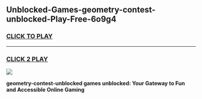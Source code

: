 
## Unblocked-Games-geometry-contest-unblocked-Play-Free-6o9g4
<h3>
<a href="https://premium76.site?title=geometry-contest-unblocked&ref=18A1">CLICK TO PLAY</a></h3>
<hr>

<h3>
<a href="https://premium76.site?title=geometry-contest-unblocked&ref=18A1">CLICK 2 PLAY</a>
  
</h3>

<a href="https://premium76.site?title=geometry-contest-unblocked&ref=18A1"><img src="https://clearcache.store/games.png"></a>


**geometry-contest-unblocked games unblocked: Your Gateway to Fun and Accessible Online Gaming**
